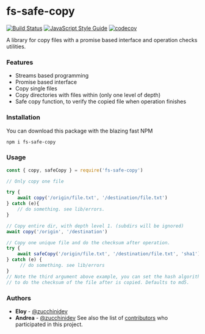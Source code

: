 # fs-safe-copy

[![Build Status](https://travis-ci.org/xeitodevs/fs-safe-copy.svg?branch=master)](https://travis-ci.org/xeitodevs/fs-safe-copy)
[![JavaScript Style Guide](https://img.shields.io/badge/code_style-standard-brightgreen.svg)](https://standardjs.com)
[![codecov](https://codecov.io/gh/xeitodevs/fs-safe-copy/branch/master/graph/badge.svg)](https://codecov.io/gh/xeitodevs/fs-safe-copy)


A library for copy files with a promise based interface and operation
checks utilities.

### Features

* Streams based programming
* Promise based interface
* Copy single files
* Copy directories with files within (only one level of depth)
* Safe copy function, to verify the copied file when operation finishes

### Installation

You can download this package with the blazing fast NPM
```bash
npm i fs-safe-copy
```

### Usage
```javascript
const { copy, safeCopy } = require('fs-safe-copy')

// Only copy one file

try {
    await copy('/origin/file.txt', '/destination/file.txt')
} catch (e){
    // do something. see lib/errors.
}

// Copy entire dir, with depth level 1. (subdirs will be ignored)
await copy('/origin', '/destination')

// Copy one unique file and do the checksum after operation.
try {
    await safeCopy('/origin/file.txt', '/destination/file.txt', 'sha1')
} catch (e) {
     // do something. see lib/errors
}
// Note the third argument above example, you can set the hash algorithm
// to do the checksum of the file after is copied. Defaults to md5.
```
### Authors

* **Eloy** - [@zucchinidev](https://github.com/zucchinidev)
* **Andrea** - [@zucchinidev](https://github.com/zucchinidev)
See also the list of [contributors](https://github.com/your/project/contributors) who participated in this project.
